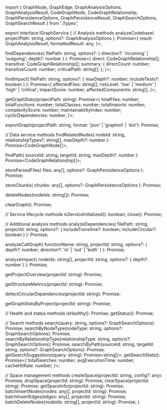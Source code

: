 import {
  GraphNode,
  GraphEdge,
  GraphAnalysisOptions,
  GraphAnalysisResult,
  CodeGraphNode,
  CodeGraphRelationship,
  GraphPersistenceOptions,
  GraphPersistenceResult,
  GraphSearchOptions,
  GraphSearchResult
} from './types';

export interface IGraphService {
  // Analysis methods
  analyzeCodebase(
    projectPath: string,
    options?: GraphAnalysisOptions
  ): Promise<{
    result: GraphAnalysisResult;
    formattedResult: any;
  }>;

  findDependencies(
    filePath: string,
    options?: { direction?: 'incoming' | 'outgoing'; depth?: number }
  ): Promise<{
    direct: CodeGraphRelationship[];
    transitive: CodeGraphRelationship[];
    summary: {
      directCount: number;
      transitiveCount: number;
      criticalPath: string[];
    };
  }>;

  findImpact(
    filePath: string,
    options?: { maxDepth?: number; includeTests?: boolean }
  ): Promise<{
    affectedFiles: string[];
    riskLevel: 'low' | 'medium' | 'high' | 'critical';
    impactScore: number;
    affectedComponents: string[];
  }>;

  getGraphStats(projectPath: string): Promise<{
    totalFiles: number;
    totalFunctions: number;
    totalClasses: number;
    totalImports: number;
    complexityScore: number;
    maintainabilityIndex: number;
    cyclicDependencies: number;
  }>;

  exportGraph(projectPath: string, format: 'json' | 'graphml' | 'dot'): Promise<string>;

  // Data service methods
  findRelatedNodes(
    nodeId: string,
    relationshipTypes?: string[],
    maxDepth?: number
  ): Promise<CodeGraphNode[]>;

  findPath(
    sourceId: string,
    targetId: string,
    maxDepth?: number
  ): Promise<CodeGraphRelationship[]>;

  storeParsedFiles(
    files: any[],
    options?: GraphPersistenceOptions
  ): Promise<GraphPersistenceResult>;

  storeChunks(
    chunks: any[],
    options?: GraphPersistenceOptions
  ): Promise<GraphPersistenceResult>;

  deleteNodes(nodeIds: string[]): Promise<boolean>;

  clearGraph(): Promise<boolean>;

  // Service lifecycle methods
  isServiceInitialized(): boolean;
  close(): Promise<void>;

  // Additional analysis methods
  analyzeDependencies(
    filePath: string,
    projectId: string,
    options?: { includeTransitive?: boolean; includeCircular?: boolean }
  ): Promise<any>;

  analyzeCallGraph(
    functionName: string,
    projectId: string,
    options?: { depth?: number; direction?: 'in' | 'out' | 'both' }
  ): Promise<any>;

  analyzeImpact(
    nodeIds: string[],
    projectId: string,
    options?: { depth?: number }
  ): Promise<any>;

  getProjectOverview(projectId: string): Promise<any>;

  getStructureMetrics(projectId: string): Promise<any>;

  detectCircularDependencies(projectId: string): Promise<any>;

  getGraphStatsByProject(projectId: string): Promise<any>;

  // Health and status methods
  isHealthy(): Promise<boolean>;
  getStatus(): Promise<any>;

  // Search methods
  search(query: string, options?: GraphSearchOptions): Promise<GraphSearchResult>;
  searchByNodeType(nodeType: string, options?: GraphSearchOptions): Promise<GraphSearchResult>;
  searchByRelationshipType(relationshipType: string, options?: GraphSearchOptions): Promise<GraphSearchResult>;
  searchByPath(sourceId: string, targetId: string, options?: GraphSearchOptions): Promise<GraphSearchResult>;
  getSearchSuggestions(query: string): Promise<string[]>;
  getSearchStats(): Promise<{
    totalSearches: number;
    avgExecutionTime: number;
    cacheHitRate: number;
  }>;

  // Space management methods
  createSpace(projectId: string, config?: any): Promise<boolean>;
  dropSpace(projectId: string): Promise<boolean>;
  clearSpace(projectId: string): Promise<boolean>;
  getSpaceInfo(projectId: string): Promise<any>;
  batchInsertNodes(nodes: any[], projectId: string): Promise<GraphPersistenceResult>;
  batchInsertEdges(edges: any[], projectId: string): Promise<GraphPersistenceResult>;
  batchDeleteNodes(nodeIds: string[], projectId: string): Promise<boolean>;
}